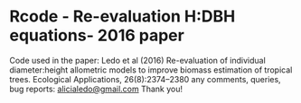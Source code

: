 # Rcode - Re-evaluation H:DBH equations- 2016 paper
Code used in the paper: Ledo et al (2016) Re-evaluation of individual diameter:height allometric models to improve biomass estimation of tropical trees. Ecological Applications, 26(8):2374–2380
any comments, queries, bug reports: alicialedo@gmail.com 
Thank you!
